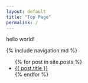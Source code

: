 ```yaml
---
layout: default
title: "Top Page"
permalink: /
---
```


hello world!

{% include navigation.md %}

<ul>
  {% for post in site.posts %}
    <li>
      <a href="{{ post.url }}">{{ post.title }}</a>
    </li>
  {% endfor %}
</ul>
